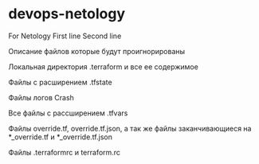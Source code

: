 # devops-netology
For Netology
First line
Second line

Описание файлов которые будут проигнорированы

Локальная директория .terraform и все ее содержимое 

Файлы с расширением .tfstate

Файлы логов Crash

Все файлы с рассширением .tfvars

Файлы override.tf, override.tf.json, а так же файлы заканчивающиеся на *_override.tf и *_override.tf.json

Файлы .terraformrc и terraform.rc
